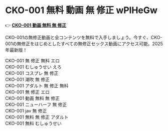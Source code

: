 # CKO-001 無料 動画 無 修正 wPlHeGw

👉 [**CKO-001 動画 無料 無 修正**](https://javleaks.cc?utm_medium=jp)

CKO-001の無修正動画と全コンテンツを無料で入手しましょう。今すぐ、CKO-001の無修正をはじめとしたすべての無修正セックス動画にアクセス可能。2025年最新版！

CKO-001 無 修正 無料 エロ<br>
CKO-001 むしゅうせい えろ<br>
CKO-001 コスプレ 無 修正<br>
CKO-001 潮吹 無 修正<br>
CKO-001 アダルト 無 修正 無料<br>
CKO-001 無 修正 エロ<br>
CKO-001 動画 無料 無 修正<br>
CKO-001 ニューハーフ 無 修正<br>
CKO-001 jav 無 修正<br>
CKO-001 無料 無 修正 アダルト<br>
CKO-001 無料 むしゅうせい<br>
